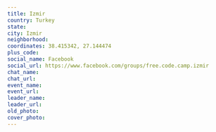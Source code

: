 ```yaml
---
title: Izmir
country: Turkey
state: 
city: Izmir
neighborhood: 
coordinates: 38.415342, 27.144474
plus_code:
social_name: Facebook
social_url: https://www.facebook.com/groups/free.code.camp.izmir
chat_name:
chat_url:
event_name:
event_url:
leader_name:
leader_url:
old_photo: 
cover_photo:
---
```

